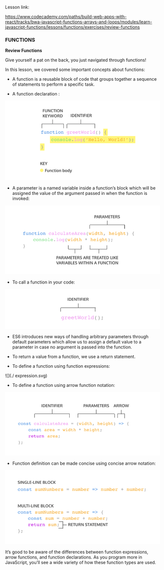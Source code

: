 Lesson link:

https://www.codecademy.com/paths/build-web-apps-with-react/tracks/bwa-javascript-functions-arrays-and-loops/modules/learn-javascript-functions/lessons/functions/exercises/review-functions

### FUNCTIONS

**Review Functions**

Give yourself a pat on the back, you just navigated through functions!

In this lesson, we covered some important concepts about functions:

- A function is a reusable block of code that groups together a sequence of statements to perform a specific task.

- A function declaration :

![](./declaration.svg)

- A parameter is a named variable inside a function’s block which will be assigned the value of the argument passed in when the function is invoked:

![](./function_parameters.svg)

- To call a function in your code:

![](./name.svg)

- ES6 introduces new ways of handling arbitrary parameters through default parameters which allow us to assign a default value to a parameter in case no argument is passed into the function.

- To return a value from a function, we use a return statement.

- To define a function using function expressions:

![](./ expression.svg)

- To define a function using arrow function notation:

![](./arrow_notation.svg)

- Function definition can be made concise using concise arrow notation:

![](./return.svg)

It’s good to be aware of the differences between function expressions, arrow functions, and function declarations. As you program more in JavaScript, you’ll see a wide variety of how these function types are used.

